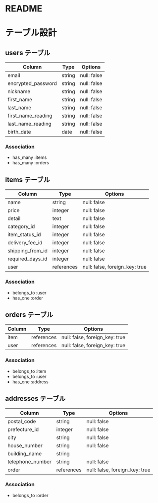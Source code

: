 # README


# テーブル設計

## users テーブル

| Column                | Type   | Options     |
| --------------------- | ------ | ----------- |
| email                 | string | null: false |
| encrypted_password    | string | null: false |
| nickname              | string | null: false |
| first_name            | string | null: false |
| last_name             | string | null: false |
| first_name_reading    | string | null: false |
| last_name_reading     | string | null: false |
| birth_date            | date   | null: false |

### Association

- has_many :items
- has_many :orders


## items テーブル

| Column           | Type       | Options                         |
| ---------------- | ---------- | ------------------------------- |
| name             | string     | null: false                     |
| price            | integer    | null: false                     |
| detail           | text       | null: false                     |
| category_id      | integer    | null: false                     |
| item_status_id   | integer    | null: false                     |
| delivery_fee_id  | integer    | null: false                     |
| shipping_from_id | integer    | null: false                     |
| required_days_id | integer    | null: false                     |
| user             | references | null: false,  foreign_key: true   |

### Association

- belongs_to :user
- has_one :order


## orders テーブル

| Column           | Type       | Options                         |
| ---------------- | ---------- | ------------------------------- |
| item             | references | null: false,  foreign_key: true |
| user             | references | null: false,  foreign_key: true |


### Association

- belongs_to :item
- belongs_to :user
- has_one :address


## addresses テーブル

| Column           | Type       | Options                         |
| ---------------- | ---------- | ------------------------------- |
| postal_code      | string     | null: false                     |
| prefecture_id    | integer    | null: false                     |
| city             | string     | null: false                     |
| house_number     | string     | null: false                     |
| building_name    | string     |                                 |
| telephone_number | string     | null: false                     |
| order            | references | null: false,  foreign_key: true |


### Association

- belongs_to :order